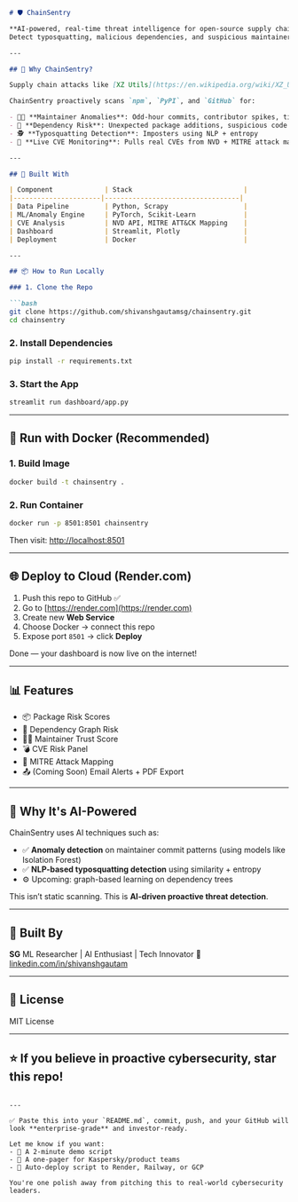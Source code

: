 ````markdown
# 🛡️ ChainSentry

**AI-powered, real-time threat intelligence for open-source supply chains.**  
Detect typosquatting, malicious dependencies, and suspicious maintainer behavior before they hit production.

---

## 🚨 Why ChainSentry?

Supply chain attacks like [XZ Utils](https://en.wikipedia.org/wiki/XZ_Utils_backdoor) and [Polyfill.io hijack](https://www.bleepingcomputer.com/news/security/polyfillio-js-library-used-in-supply-chain-attack-on-100k-sites/) prove that **trusted open-source tools can be turned into weapons**.

ChainSentry proactively scans `npm`, `PyPI`, and `GitHub` for:

- 🧑‍💻 **Maintainer Anomalies**: Odd-hour commits, contributor spikes, timezone mismatches  
- 🧩 **Dependency Risk**: Unexpected package additions, suspicious code patterns  
- 🕵️ **Typosquatting Detection**: Imposters using NLP + entropy  
- 🧨 **Live CVE Monitoring**: Pulls real CVEs from NVD + MITRE attack mapping

---

## 🧠 Built With

| Component             | Stack                            |
|----------------------|----------------------------------|
| Data Pipeline         | Python, Scrapy                   |
| ML/Anomaly Engine     | PyTorch, Scikit-Learn            |
| CVE Analysis          | NVD API, MITRE ATT&CK Mapping    |
| Dashboard             | Streamlit, Plotly                |
| Deployment            | Docker                           |

---

## 📦 How to Run Locally

### 1. Clone the Repo

```bash
git clone https://github.com/shivanshgautamsg/chainsentry.git
cd chainsentry
````

### 2. Install Dependencies

```bash
pip install -r requirements.txt
```

### 3. Start the App

```bash
streamlit run dashboard/app.py
```

---

## 🐳 Run with Docker (Recommended)

### 1. Build Image

```bash
docker build -t chainsentry .
```

### 2. Run Container

```bash
docker run -p 8501:8501 chainsentry
```

Then visit: [http://localhost:8501](http://localhost:8501)

---

## 🌐 Deploy to Cloud (Render.com)

1. Push this repo to GitHub ✅
2. Go to [https://render.com](https://render.com)
3. Create new **Web Service**
4. Choose Docker → connect this repo
5. Expose port `8501` → click **Deploy**

Done — your dashboard is now live on the internet!

---

## 📊 Features

* 📦 Package Risk Scores
* 🔎 Dependency Graph Risk
* 👨‍💻 Maintainer Trust Score
* 💣 CVE Risk Panel
* 📍 MITRE Attack Mapping
* 📤 (Coming Soon) Email Alerts + PDF Export

---

## 🧠 Why It's AI-Powered

ChainSentry uses AI techniques such as:

* ✅ **Anomaly detection** on maintainer commit patterns (using models like Isolation Forest)
* ✅ **NLP-based typosquatting detection** using similarity + entropy
* ⚙️ Upcoming: graph-based learning on dependency trees

This isn’t static scanning. This is **AI-driven proactive threat detection**.

---

## 👤 Built By

**SG**
ML Researcher | AI Enthusiast | Tech Innovator
🔗 [linkedin.com/in/shivanshgautam](https://linkedin.com/in/shivanshgautam)

---

## 📄 License

MIT License

---

## ⭐ If you believe in proactive cybersecurity, star this repo!

```

---

✅ Paste this into your `README.md`, commit, push, and your GitHub will look **enterprise-grade** and investor-ready.

Let me know if you want:
- 🎥 A 2-minute demo script
- 📝 A one-pager for Kaspersky/product teams
- 🚀 Auto-deploy script to Render, Railway, or GCP

You're one polish away from pitching this to real-world cybersecurity leaders.
```
